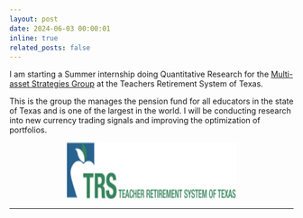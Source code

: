 ```yaml
---
layout: post
date: 2024-06-03 00:00:01
inline: true
related_posts: false
---
```


I am starting a Summer internship doing Quantitative Research for the [Multi-asset Strategies Group](https://www.trs.texas.gov/Pages/investment_team_asset_allocation.aspx) at the Teachers Retirement System of Texas.

 This is the group the manages the pension fund for all educators in the state of Texas and is one of the largest in the world. I will be conducting research into new currency trading signals and improving the optimization of portfolios.

<center>
	<figure>
	<img src="/assets/img/news_images/trs-header-logo.png" alt="USAEE Award Presentation" width="300" height="100">
	</figure>
</center>
<hr>



